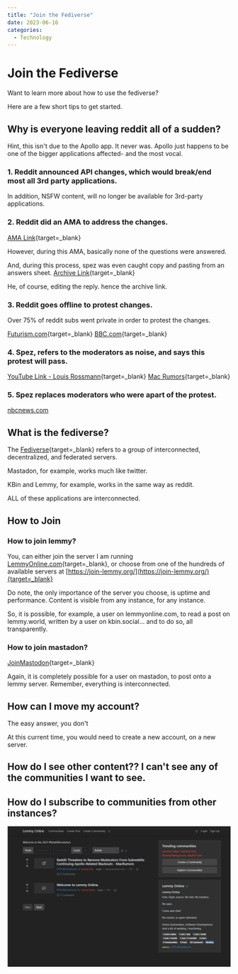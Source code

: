 ```yaml
---
title: "Join the Fediverse"
date: 2023-06-16
categories:
  - Technology
---
```


# Join the Fediverse

Want to learn more about how to use the fediverse? 

Here are a few short tips to get started.

<!-- more -->

## Why is everyone leaving reddit all of a sudden?

Hint, this isn't due to the Apollo app. It never was. Apollo just happens to be one of the bigger applications affected- and the most vocal.

### 1. Reddit announced API changes, which would break/end most all 3rd party applications.

In addition, NSFW content, will no longer be available for 3rd-party applications.

### 2. Reddit did an AMA to address the changes.

[AMA Link](https://www.reddit.com/r/reddit/comments/145bram/addressing_the_community_about_changes_to_our_api/){target=_blank}

However, during this AMA, basically none of the questions were answered. 

And, during this process, spez was even caught copy and pasting from an answers sheet. [Archive Link](https://archive.ph/X6EJq){target=_blank}

He, of course, editing the reply. hence the archive link.

### 3. Reddit goes offline to protest changes.

Over 75% of reddit subs went private in order to protest the changes.

[Futurism.com](https://futurism.com/the-byte/reddit-rebellion-ceo){target=_blank}
[BBC.com](https://www.bbc.com/news/technology-65855608){target=_blank}

### 4. Spez, refers to the moderators as noise, and says this protest will pass.

[YouTube Link - Louis Rossmann](https://www.youtube.com/watch?v=ZOm_UKGyrZg){target=_blank}
[Mac Rumors](https://www.macrumors.com/2023/06/13/reddit-ceo-blackouts-no-revenue-impact/){target=_blank}

### 5. Spez replaces moderators who were apart of the protest.

[nbcnews.com](https://www.nbcnews.com/tech/tech-news/reddit-protest-blackout-ceo-steve-huffman-moderators-rcna89544)


## What is the fediverse?

The [Fediverse](https://en.wikipedia.org/wiki/Fediverse){target=_blank} refers to a group of interconnected, decentralized, and federated servers.

Mastadon, for example, works much like twitter.

KBin and Lemmy, for example, works in the same way as reddit.

ALL of these applications are interconnected.

## How to Join 

### How to join lemmy?

You, can either join the server I am running [LemmyOnline.com](https://lemmyonline.com/){target=_blank}, or choose from one of the hundreds of available servers at [https://join-lemmy.org/](https://join-lemmy.org/){target=_blank}

Do note, the only importance of the server you choose, is uptime and performance. Content is visible from any instance, for any instance. 

So, it is possible, for example, a user on lemmyonline.com, to read a post on lemmy.world, written by a user on kbin.social... and to do so, all transparently. 

### How to join mastadon?

[JoinMastodon](https://joinmastodon.org/){target=_blank}

Again, it is completely possible for a user on mastadon, to post onto a lemmy server. Remember, everything is interconnected. 

## How can I move my account?

The easy answer, you don't 

At this current time, you would need to create a new account, on a new server.

## How do I see other content?? I can't see any of the communities I want to see.
## How do I subscribe to communities from other instances?

![](./assets-fediverse/Empty.png)
